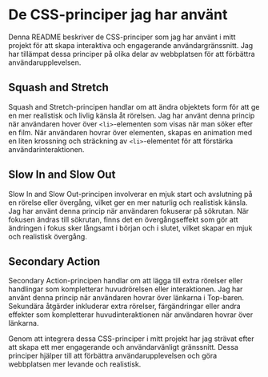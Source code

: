 # De CSS-principer jag har använt

Denna README beskriver de CSS-principer som jag har använt i mitt projekt för att skapa interaktiva och engagerande användargränssnitt. Jag har tillämpat dessa principer på olika delar av webbplatsen för att förbättra användarupplevelsen.

## Squash and Stretch 

Squash and Stretch-principen handlar om att ändra objektets form för att ge en mer realistisk och livlig känsla åt rörelsen. Jag har använt denna princip när användaren hover över `<li>`-elementen som visas när man söker efter en film. När användaren hovrar över elementen, skapas en animation med en liten krossning och sträckning av `<li>`-elementet för att förstärka användarinteraktionen.

## Slow In and Slow Out 

Slow In and Slow Out-principen involverar en mjuk start och avslutning på en rörelse eller övergång, vilket ger en mer naturlig och realistisk känsla. Jag har använt denna princip när användaren fokuserar på sökrutan. När fokusen ändras till sökrutan, finns det en övergångseffekt som gör att ändringen i fokus sker långsamt i början och i slutet, vilket skapar en mjuk och realistisk övergång.

## Secondary Action 

Secondary Action-principen handlar om att lägga till extra rörelser eller handlingar som kompletterar huvudrörelsen eller interaktionen. Jag har använt denna princip när användaren hovrar över länkarna i Top-baren. Sekundära åtgärder inkluderar extra rörelser, färgändringar eller andra effekter som kompletterar huvudinteraktionen när användaren hovrar över länkarna.

Genom att integrera dessa CSS-principer i mitt projekt har jag strävat efter att skapa ett mer engagerande och användarvänligt gränssnitt. Dessa principer hjälper till att förbättra användarupplevelsen och göra webbplatsen mer levande och realistisk.
